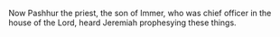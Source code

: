 Now Pashhur the priest, the son of Immer, who was chief officer in the house of the Lord, heard Jeremiah prophesying these things.
